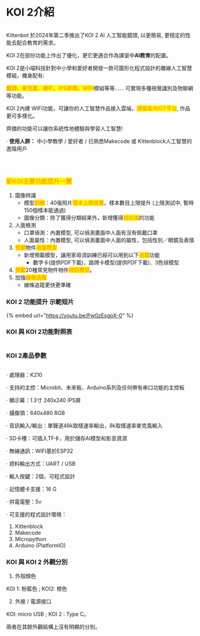 # KOI 2介紹

<figure><img src="../../.gitbook/assets/orange1.webp" alt=""><figcaption></figcaption></figure>

Kittenbot 於2024年第二季推出了KOI 2 AI 人工智能鏡頭, 以更簡易, 更穏定的性能去配合教育的需求。

KOI 2在部份功能上作出了優化，更它更適合作為課室中**AI教育**的配置。



KOI 2是小喵科技針對中小學和愛好者開發一款可圖形化程式設計的離線人工智慧模組，機身配有:

<mark style="color:orange;">**鏡頭、麥克風、喇叭、IPS屏模、WIFI**</mark>模組等等…… 可實現多種視覺識別及物聯網等功能。



KOI 2內建 WIFI功能，可讓你的人工智慧作品接入雲端，<mark style="color:orange;">**連接各大IOT平台**</mark>, 作品更可多樣化。

齊備的功能可以讓你系統性地體驗與學習人工智慧!

· **使用人群：** 中小學教學 / 愛好者 / 已熟悉Makecode 或 Kittenblock人工智慧的進階用戶

<div>

<figure><img src="../../.gitbook/assets/orange2.webp" alt=""><figcaption></figcaption></figure>

 

<figure><img src="../../.gitbook/assets/orange3.webp" alt=""><figcaption></figcaption></figure>

 

<figure><img src="../../.gitbook/assets/orange5.webp" alt=""><figcaption></figcaption></figure>

</div>

### <mark style="color:orange;">新KOI主要功能提升一覽</mark>

1. 圖像辨識
   * 模型<mark style="color:orange;">**訓練**</mark>：40張照片<mark style="color:orange;">**樣本上限放寬**</mark>，樣本數目上限提升 (上限測試中, 暫時150個樣本能通過)
   * 圖像分類：除了獲得分類結果外，新增獲得<mark style="color:orange;">**相似值**</mark>的功能
2. 人面檢測
   * 口罩偵測：內置模型,  可以偵測畫面中人面有沒有佩戴口罩
   * 人面屬性：內置模型, 可以偵測畫面中人面的屬性，包括性別／眼鏡及表情
3. <mark style="color:orange;">**預載**</mark>物件<mark style="color:orange;">**追蹤模型**</mark>
   * 新增預載模型，讓用家毋須訓練已經可以用到以下<mark style="color:orange;">**追蹤**</mark>功能
     * 數字卡(提供PDF下載)、路牌卡模型(提供PDF下載)、3色球模型
4. <mark style="color:orange;">**預載**</mark>20種常見物件物件<mark style="color:orange;">**辨認模型**</mark>。
5. 加強<mark style="color:orange;">**線條追蹤**</mark>
   * 線條追蹤更快更準確

### KOI 2 功能提升 示範短片

{% embed url="https://youtu.be/Pw0zEsgpX-0" %}

### KOI 與 KOI 2功能對照表

<figure><img src="../../.gitbook/assets/koi新舊功能對照2.png" alt=""><figcaption></figcaption></figure>

### KOI 2產品參數

<figure><img src="../../.gitbook/assets/specs.png" alt=""><figcaption></figcaption></figure>

· 處理器：K210

· 支持的主控：Microbit、未來板、Arduino系列及任何帶有串口功能的主控板

· 顯示幕：1.3寸 240x240 IPS屏

· 攝像頭：640x480 RGB

· 音訊輸入/輸出：單聲道48k取樣速率輸出，8k取樣速率麥克風輸入

· SD卡槽：可插入TF卡，用於儲存AI模型和影音資源

· 無線通訊：WIFI基於ESP32

· 資料輸出方式：UART / USB

· 輸入按鍵：2個，可程式設計

· 記憶體卡支援：16 G

· 供電電壓：5v

· 可支援的程式設計環境：

1. Kittenblock
2. Makecode
3. Micropython
4. Arduino (PlatformIO)

### KOI 與 KOI 2 外觀分別

1. 外殼顏色&#x20;

&#x20;        KOI 1: 粉藍色 ; KOI2: 橙色

2. 外接 / 電源接口

&#x20;        KOI: micro USB  ; KOI 2 : Type C。

兩者在其餘外觀結構上沒有明顯的分別。

<figure><img src="../../.gitbook/assets/typec.png" alt=""><figcaption></figcaption></figure>

